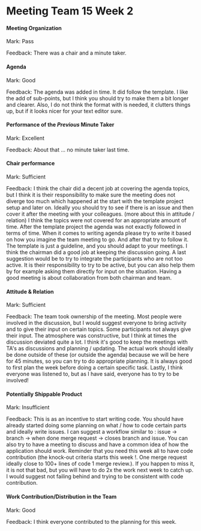 # Meeting Team 15 Week 2


#### Meeting Organization


Mark: Pass

Feedback: There was a chair and a minute taker.

#### Agenda 

Mark: Good

Feedback: The agenda was added in time. It did follow the template. I like the add of sub-points, but I think you should try to make them a bit longer and clearer. Also, I do not think the format with <Agenda something> is needed, it clutters things up, but if it looks nicer for your text editor sure.


#### Performance of the *Previous* Minute Taker

Mark: Excellent

Feedback: About that ... no minute taker last time.


#### Chair performance

Mark: Sufficient

Feedback: I think the chair did a decent job at covering the agenda topics, but I think it is their responsibility to make sure the meeting does not diverge too much which happened at the start with the template project setup and later on. Ideally you should try to see if there is an issue and then cover it after the meeting with your colleagues. (more about this in attitude / relation) I think the topics were not covered for an appropriate amount of time. After the template project the agenda was not exactly followed in terms of time. When it comes to writing agenda please try to write it based on how you imagine the team meeting to go. And after that try to follow it. The template is just a guideline, and you should adapt to your meetings. 
I think the chairman did a good job at keeping the discussion going. A last suggestion would be to try to integrate the participants who are not too active. It is their responsibility to try to be active, but you can also help them by for example asking them directly for input on the situation. Having a good meeting is about collaboration from both chairman and team.


#### Attitude & Relation

Mark: Sufficient

Feedback: The team took ownership of the meeting. Most people were involved in the discussion, but I would suggest everyone to bring activity and to give their input on certain topics. Some participants not always give their input. The atmosphere was constructive, but I think at times the discussion deviated quite a lot. I think it's good to keep the meetings with TA's as discussions and planning / updating. The actual work should ideally be done outside of these (or outside the agenda) because we will be here for 45 minutes, so you can try to do appropriate planning. It is always good to first plan the week before doing a certain specific task. Lastly, I think everyone was listened to, but as I have said, everyone has to try to be involved!

#### Potentially Shippable Product

Mark: Insufficient

Feedback: This is as an incentive to start writing code. You should have already started doing some planning on what / how to code certain parts and ideally write issues. 
I can suggest a workflow similar to : issue -> branch -> when done merge request -> closes branch and issue. You can also try to have a meeting to discuss and have a common idea of how the application should work.
Reminder that you need this week all to have code contribution (the knock-out criteria starts this week !. One merge request ideally close to 100+ lines of code 1 merge review.).
If you happen to miss it, it is not that bad, but you will have to do 2x the work next week to catch up. I would suggest not failing behind and trying to be consistent with code contribution. 

#### Work Contribution/Distribution in the Team

Mark: Good

Feedback: I think everyone contributed to the planning for this week.


